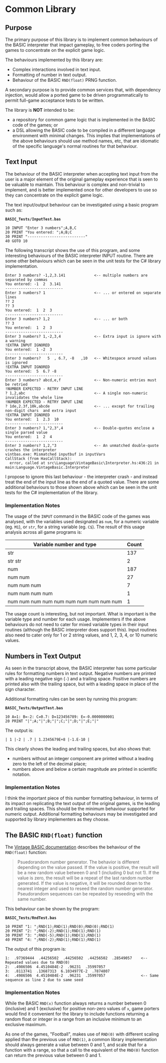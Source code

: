 # Common Library

## Purpose

The primary purpose of this library is to implement common behaviours of the BASIC interpreter that impact gameplay, to
free coders porting the games to concentrate on the explicit game logic.

The behaviours implemented by this library are:

* Complex interactions involved in text input.
* Formatting of number in text output.
* Behaviour of the BASIC `RND(float)` PRNG function.

A secondary purpose is to provide common services that, with dependency injection, would allow a ported game to be
driven programmatically to permit full-game acceptance tests to be written.

The library is **NOT** intended to be:

* a repository for common game logic that is implemented in the BASIC code of the games; or
* a DSL allowing the BASIC code to be compiled in a different language environment with minimal changes. This implies
  that implementations of the above behaviours should use method names, etc, that are idiomatic of the specific
  language's normal routines for that behaviour.

## Text Input

The behaviour of the BASIC interpreter when accepting text input from the user is a major element of the original
gameplay experience that is seen to be valuable to maintain. This behaviour is complex and non-trivial to implement, and
is better implemented once for other developers to use so they can concentrate on the explicit game logic.

The text input/output behaviour can be investigated using a basic program such as:

**`BASIC_Tests/InputTest.bas`**

```basic
10 INPUT "Enter 3 numbers";A,B,C
20 PRINT "You entered: ";A;B;C
30 PRINT "--------------------------"
40 GOTO 10
```

The following transcript shows the use of this program, and some interesting behaviours of the BASIC interpreter INPUT
routine. There are some other behaviours which can be seen in the unit tests for the C# library implementation.

```dos
Enter 3 numbers? -1,2,3.141             <-- multiple numbers are separated by commas
You entered: -1  2  3.141
--------------------------
Enter 3 numbers? 1                      <-- ... or entered on separate lines
?? 2
?? 3
You entered:  1  2  3
--------------------------
Enter 3 numbers? 1,2                    <-- ... or both
?? 3
You entered:  1  2  3
--------------------------
Enter 3 numbers? 1,-2,3,4               <-- Extra input is ignore with a warning
!EXTRA INPUT IGNORED
You entered:  1 -2  3
--------------------------
Enter 3 numbers?   5  , 6.7, -8   ,10   <-- Whitespace around values is ignored
!EXTRA INPUT IGNORED
You entered:  5  6.7 -8
--------------------------
Enter 3 numbers? abcd,e,f               <-- Non-numeric entries must be retried
!NUMBER EXPECTED - RETRY INPUT LINE
? 1,2,abc                               <-- A single non-numeric invalidates the whole line
!NUMBER EXPECTED - RETRY INPUT LINE
? 1de,2.3f,10k,abcde                    <-- ... except for trailing non-digit chars  and extra input
!EXTRA INPUT IGNORED
You entered:  1  2.3  10
--------------------------
Enter 3 numbers? 1,"2,3",4              <-- Double-quotes enclose a single parsed value
You entered:  1  2  4
--------------------------
Enter 3 numbers? 1,2,"3                 <-- An unmatched double-quote crashes the interpreter
vintbas.exe: Mismatched inputbuf in inputVars
CallStack (from HasCallStack):
  error, called at src\Language\VintageBasic\Interpreter.hs:436:21 in main:Language.VintageBasic.Interpreter
```

I propose to ignore this last behaviour - the interpreter crash - and instead treat the end of the input line as the end
of a quoted value.  There are some additional behaviours to those shown above which can be seen in the unit tests for
the C# implementation of the library.

### Implementation Notes

The usage of the `INPUT` command in the BASIC code of the games was analysed, with the variables used designated as
`num`, for a numeric variable (eg. `M1`), or `str`, for a string variable (eg. `C$`). The result of this usage analysis
across all game programs is:

Variable number and type|Count
---|---
str|137
str  str|2
num|187
num  num|27
num  num  num|7
num  num  num  num|1
num  num  num  num  num  num  num  num  num  num|1

The usage count is interesting, but not important. What is important is the variable type and number for each usage.
Implementers if the above behaviours do not need to cater for mixed variable types in their input routines (although the
BASIC interpreter does support this). Input routines also need to cater only for 1 or 2 string values, and 1, 2, 3, 4,
or 10 numeric values.

## Numbers in Text Output

As seen in the transcript above, the BASIC interpreter has some particular rules for formatting numbers in text output.
Negative numbers are printed with a leading negative sign (`-`) and a trailing space. Positive numbers are printed also
with the trailing space, but with a leading space in place of the sign character.

Additional formatting rules can be seen by running this program:

**`BASIC_Tests/OutputTest.bas`**

```basic
10 A=1: B=-2: C=0.7: D=123456789: E=-0.0000000001
20 PRINT "|";A;"|";B;"|";C;"|";D;"|";E;"|"
```

The output is:

```dos
| 1 |-2 | .7 | 1.2345679E+8 |-1.E-10 |
```

This clearly shows the leading and trailing spaces, but also shows that:

* numbers without an integer component are printed without a leading zero to the left of the decimal place;
* numbers above and below a certain magnitude are printed in scientific notation.

<!-- markdownlint-disable MD024 -->
### Implementation Notes
<!-- markdownlint-enable MD024 -->

I think the important piece of this number formatting behaviour, in terms of its impact on replicating the text output
of the original games, is the leading and trailing spaces. This should be the minimum behaviour supported for numeric
output. Additional formatting behaviours may be investigated and supported by library implementers as they choose.

## The BASIC `RND(float)` function

The [Vintage BASIC documentation](http://vintage-basic.net/downloads/Vintage_BASIC_Users_Guide.html) describes the
behaviour of the `RND(float)` function:

> Psuedorandom number generator. The behavior is different depending on the value passed. If the value is positive, the
> result will be a new random value between 0 and 1 (including 0 but not 1). If the value is zero, the result will be a
> repeat of the last random number generated. If the value is negative, it will be rounded down to the nearest integer
> and used to reseed the random number generator. Pseudorandom sequences can be repeated by reseeding with the same
> number.

This behaviour can be shown by the program:

**`BASIC_Tests/RndTest.bas`**

```basic
10 PRINT "1: ";RND(1);RND(1);RND(0);RND(0);RND(1)
20 PRINT "2: ";RND(-2);RND(1);RND(1);RND(1)
30 PRINT "3: ";RND(-5);RND(1);RND(1);RND(1)
40 PRINT "4: ";RND(-2);RND(1);RND(1);RND(1)
```

The output of this program is:

```dos
1:  .97369444  .44256502  .44256502  .44256502  .28549057    <-- Repeated values due to RND(0)
2:  .4986506  4.4510484E-2  .96231  .35997057
3:  .8113741  .13687313  6.1034977E-2  .7874807
4:  .4986506  4.4510484E-2  .96231  .35997057                <-- Same sequence as line 2 due to same seed
```

<!-- markdownlint-disable MD024 -->
### Implementation Notes
<!-- markdownlint-enable MD024 -->

While the BASIC `RND(x)` function always returns a number between 0 (inclusive) and 1 (exclusive) for positive non-zero
values of `x`, game porters would find it convenient for the library to include functions returning a random float or
integer in a range from an inclusive minimum to an exclusive maximum.

As one of the games, "Football", makes use of `RND(0)` with different scaling applied than the previous use of `RND(1)`,
a common library implementation should always generate a value between 0 and 1, and scale that for a function with a
range, so that a call to the equivalent of the `RND(0)` function can return the previous value between 0 and 1.
